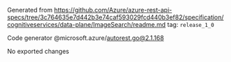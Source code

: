 Generated from https://github.com/Azure/azure-rest-api-specs/tree/3c764635e7d442b3e74caf593029fcd440b3ef82/specification/cognitiveservices/data-plane/ImageSearch/readme.md tag: `release_1_0`

Code generator @microsoft.azure/autorest.go@2.1.168

No exported changes